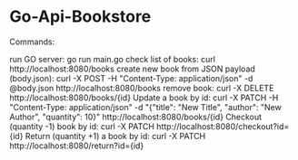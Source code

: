 # Go-Api-Bookstore
 
Commands:

run GO server: go run main.go
check list of books: curl http://localhost:8080/books
create new book from JSON payload (body.json): curl -X POST -H "Content-Type: application/json" -d @body.json http://localhost:8080/books
remove book: curl -X DELETE http://localhost:8080/books/{id}
Update a book by id: curl -X PATCH -H "Content-Type: application/json" -d "{\"title\": \"New Title\", \"author\": \"New Author\", \"quantity\": 10}" http://localhost:8080/books/{id}
Checkout (quantity -1) book by id: curl -X PATCH http://localhost:8080/checkout?id={id}
Return (quantity +1) a book by id: curl -X PATCH http://localhost:8080/return?id={id}
